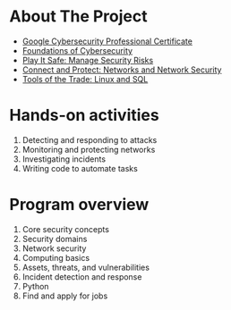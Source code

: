 # About The Project

- [Google Cybersecurity Professional Certificate](https://www.coursera.org/professional-certificates/google-cybersecurity)
- [Foundations of Cybersecurity](https://www.coursera.org/learn/foundations-of-cybersecurity)
- [Play It Safe: Manage Security Risks](https://www.coursera.org/learn/manage-security-risks)
- [Connect and Protect: Networks and Network Security](https://www.coursera.org/learn/networks-and-network-security/)
- [Tools of the Trade: Linux and SQL](https://www.coursera.org/learn/linux-and-sql/)

# Hands-on activities

1. Detecting and responding to attacks
2. Monitoring and protecting networks
3. Investigating incidents
4. Writing code to automate tasks

# Program overview

1. Core security concepts
2. Security domains
3. Network security
4. Computing basics
5. Assets, threats, and vulnerabilities
6. Incident detection and response
7. Python
8. Find and apply for jobs
